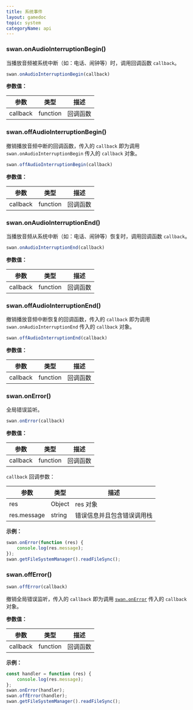 ```yaml
---
title: 系统事件
layout: gamedoc
topic: system
categoryName: api
---
```



### swan.onAudioInterruptionBegin()

当播放音频被系统中断（如：电话、闹钟等）时，调用回调函数 `callback`。

```js
swan.onAudioInterruptionBegin(callback)
```

**参数值：**

|参数|类型|描述|
|-|-|-|
|callback|function|回调函数|


### swan.offAudioInterruptionBegin()

撤销播放音频中断的回调函数，传入的 `callback` 即为调用 `swan.onAudioInterruptionBegin` 传入的 `callback` 对象。

```js
swan.offAudioInterruptionBegin(callback)
```

**参数值：**

|参数|类型|描述|
|-|-|-|
|callback|function|回调函数|


### swan.onAudioInterruptionEnd()

当播放音频从系统中断（如：电话、闹钟等）恢复时，调用回调函数 `callback`。

```js
swan.onAudioInterruptionEnd(callback)
```

**参数值：**

|参数|类型|描述|
|-|-|-|
|callback|function|回调函数|


### swan.offAudioInterruptionEnd()

撤销播放音频中断恢复的回调函数，传入的 `callback` 即为调用 `swan.onAudioInterruptionEnd` 传入的 `callback` 对象。

```js
swan.offAudioInterruptionEnd(callback)
```

**参数值：**

|参数|类型|描述|
|-|-|-|
|callback|function|回调函数|



### swan.onError()

全局错误监听。

```js
swan.onError(callback)
```

**参数值：**

|参数|类型|描述|
|-|-|-|
|callback|function|回调函数|

`callback` 回调参数：

|参数|类型|描述|
|-|-|-|
|res|Object|res 对象|
|res.message|string|错误信息并且包含错误调用栈|

**示例：**

```js
swan.onError(function (res) {
    console.log(res.message);
});
swan.getFileSystemManager().readFileSync();
```


### swan.offError()

```js
swan.offError(callback)
```

撤销全局错误监听，传入的 `callback` 即为调用 [`swan.onError`](#swan-onError) 传入的 `callback` 对象。

**参数值：**

|参数|类型|描述|
|-|-|-|
|callback|function|回调函数|

**示例：**

```js
const handler = function (res) {
    console.log(res.message);
};
swan.onError(handler);
swan.offError(handler);
swan.getFileSystemManager().readFileSync();
```
